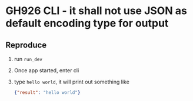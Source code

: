 # GH926 CLI - it shall not use JSON as default encoding type for output

## Reproduce

1. run `run_dev`

2. Once app started, enter cli

3. type `hello world`, it will print out something like

   ```json
   {"result": "hello world"}
   ```

   